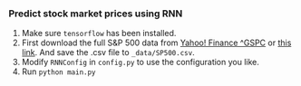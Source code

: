 ### Predict stock market prices using RNN

1. Make sure `tensorflow` has been installed.
2. First download the full S&P 500 data from [Yahoo! Finance ^GSPC](https://finance.yahoo.com/quote/%5EGSPC?p=^GSPC) or [this link](https://query1.finance.yahoo.com/v7/finance/download/%5EGSPC?period1=-630950400&period2=1499756400&interval=1d&events=history&crumb=E5vf6Xp7xTo). And save the .csv file to `_data/SP500.csv`.
2. Modify `RNNConfig` in `config.py` to use the configuration you like.
3. Run `python main.py`

